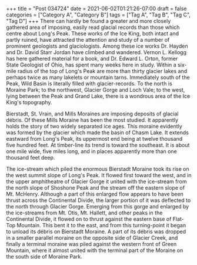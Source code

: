 +++
title = "Post 034724"
date = 2021-06-02T01:21:26-07:00
draft = false
categories = ["Category A", "Category B"]
tags = ["Tag A", "Tag B", "Tag C", "Tag D"]
+++
There can hardly be found a greater and more closely gathered area of imposing, easily read glacial records than those which centre about Long's Peak. These works of the Ice King, both intact and partly ruined, have attracted the attention and study of a number of prominent geologists and glaciologists. Among these ice works Dr. Hayden and Dr. David Starr Jordan have climbed and wandered. Vernon L. Kellogg has here gathered material for a book, and Dr. Edward L. Orton, former State Geologist of Ohio, has spent many weeks here in study. Within a six-mile radius of the top of Long's Peak are more than thirty glacier lakes and perhaps twice as many lakelets or mountain tarns. Immediately south of the Peak, Wild Basin is literally filled with glacier-records. To the north is Moraine Park; to the northwest, Glacier Gorge and Loch Vale; to the west, lying between the Peak and Grand Lake, there is a wondrous area of the Ice King's topography.

Bierstadt, St. Vrain, and Mills Moraines are imposing deposits of glacial débris. Of these Mills Moraine has been the most studied. It apparently holds the story of two widely separated ice ages. This moraine evidently was formed by the glacier which made the basin of Chasm Lake. It extends eastward from Long's Peak, its uppermost end being at twelve thousand five hundred feet. At timber-line its trend is toward the southeast. It is about one mile wide, five miles long, and in places apparently more than one thousand feet deep.

The ice-stream which piled the enormous Bierstadt Moraine took its rise on the west summit slope of Long's Peak. It flowed first toward the west, and in the upper amphitheatre of Glacier Gorge it united with the ice-stream from the north slope of Shoshone Peak and the stream off the eastern slope of Mt. McHenry. Although a part of this enlarged flow appears to have been thrust across the Continental Divide, the larger portion of it was deflected to the north through Glacier Gorge. Emerging from this gorge and enlarged by the ice-streams from Mt. Otis, Mt. Hallett, and other peaks in the Continental Divide, it flowed on to thrust against the eastern base of Flat-Top Mountain. This bent it to the east, and from this turning-point it began to unload its débris on Bierstadt Moraine. A part of its débris was dropped in a smaller parallel moraine on the opposite side of Glacier Creek, and finally a terminal moraine was piled against the western front of Green Mountain, where it almost united with the terminal part of the Moraine on the south side of Moraine Park.
